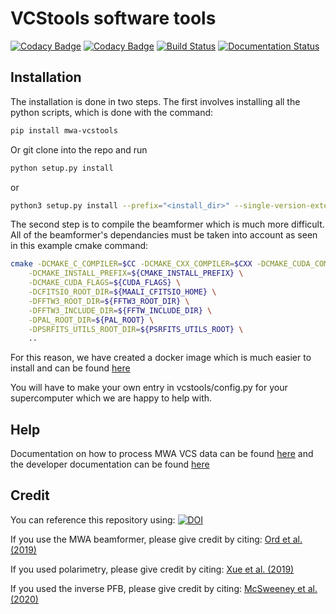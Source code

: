VCStools software tools
======
[![Codacy Badge](https://app.codacy.com/project/badge/Grade/77cdb25072364ee48dd2f1e3ca078af5)](https://www.codacy.com/gh/CIRA-Pulsars-and-Transients-Group/vcstools/dashboard?utm_source=github.com&amp;utm_medium=referral&amp;utm_content=CIRA-Pulsars-and-Transients-Group/vcstools&amp;utm_campaign=Badge_Grade)
[![Codacy Badge](https://app.codacy.com/project/badge/Coverage/77cdb25072364ee48dd2f1e3ca078af5)](https://www.codacy.com/gh/CIRA-Pulsars-and-Transients-Group/vcstools/dashboard?utm_source=github.com&utm_medium=referral&utm_content=CIRA-Pulsars-and-Transients-Group/vcstools&utm_campaign=Badge_Coverage)
[![Build Status](https://travis-ci.org/CIRA-Pulsars-and-Transients-Group/vcstools.svg?branch=master)](https://travis-ci.org/CIRA-Pulsars-and-Transients-Group/vcstools)
[![Documentation Status](https://readthedocs.org/projects/mwa-vcstools/badge/?version=latest)](https://mwa-vcstools.readthedocs.io/en/latest/?badge=latest)

Installation
------
The installation is done in two steps. The first involves installing all the python scripts, which is done with the command:
```bash
pip install mwa-vcstools
```
Or git clone into the repo and run
```bash
python setup.py install
```
or
```bash
python3 setup.py install --prefix="<install_dir>" --single-version-externally-managed --record=record.txt
```

The second step is to compile the beamformer which is much more difficult. All of the beamformer's dependancies must be taken into account as seen in this example cmake command:
```bash
cmake -DCMAKE_C_COMPILER=$CC -DCMAKE_CXX_COMPILER=$CXX -DCMAKE_CUDA_COMPILER=$CUDA_COMPILER \
    -DCMAKE_INSTALL_PREFIX=${CMAKE_INSTALL_PREFIX} \
    -DCMAKE_CUDA_FLAGS=${CUDA_FLAGS} \
    -DCFITSIO_ROOT_DIR=${MAALI_CFITSIO_HOME} \
    -DFFTW3_ROOT_DIR=${FFTW3_ROOT_DIR} \
    -DFFTW3_INCLUDE_DIR=${FFTW_INCLUDE_DIR} \
    -DPAL_ROOT_DIR=${PAL_ROOT} \
    -DPSRFITS_UTILS_ROOT_DIR=${PSRFITS_UTILS_ROOT} \
    ..
```

For this reason, we have created a docker image which is much easier to install and can be found [here](https://cloud.docker.com/u/cirapulsarsandtransients/repository/docker/cirapulsarsandtransients/vcstools)

You will have to make your own entry in vcstools/config.py for your supercomputer which we are happy to help with.

Help
------
Documentation on how to process MWA VCS data can be found [here](https://wiki.mwatelescope.org/display/MP/Documentation) and the developer documentation can be found [here](https://mwa-vcstools.readthedocs.io)

Credit
------
You can reference this repository using: 
[![DOI](https://zenodo.org/badge/DOI/10.5281/zenodo.3762792.svg)](https://doi.org/10.5281/zenodo.3762792)

If you use the MWA beamformer, please give credit by citing:
[Ord et al. (2019)](https://ui.adsabs.harvard.edu/abs/2019PASA...36...30O/abstract)

If you used polarimetry, please give credit by citing: 
[Xue et al. (2019)](https://ui.adsabs.harvard.edu/abs/2019PASA...36...25X/abstract)

If you used the inverse PFB, please give credit by citing:
[McSweeney et al. (2020)](http://dx.doi.org/10.1017/pasa.2020.24)

